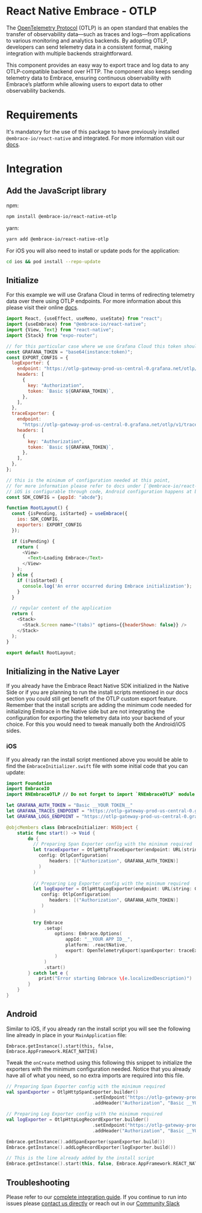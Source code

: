 # React Native Embrace - OTLP

The [OpenTelemetry Protocol](https://opentelemetry.io/docs/specs/otel/protocol/) (OTLP) is an open standard that enables the transfer of observability data—such as traces and logs—from applications to various monitoring and analytics backends. By adopting OTLP, developers can send telemetry data in a consistent format, making integration with multiple backends straightforward. 

This component provides an easy way to export trace and log data to any OTLP-compatible backend over HTTP. The component also keeps sending telemetry data to Embrace, ensuring continuous observability with Embrace’s platform while allowing users to export data to other observability backends.

# Requirements

It's mandatory for the use of this package to have previously installed `@embrace-io/react-native` and integrated. For more information visit our [docs](https://embrace.io/docs/react-native/integration/).

# Integration

## Add the JavaScript library

npm:

```sh
npm install @embrace-io/react-native-otlp
```

yarn:

```sh
yarn add @embrace-io/react-native-otlp
```

For iOS you will also need to install or update pods for the application:

```sh
cd ios && pod install --repo-update
```

## Initialize

For this example we will use Grafana Cloud in terms of redirecting telemetry data over there using OTLP endpoints. For more information about this please visit their online [docs](https://grafana.com/docs/grafana-cloud/send-data/otlp/send-data-otlp/).

```javascript
import React, {useEffect, useMemo, useState} from "react";
import {useEmbrace} from "@embrace-io/react-native";
import {View, Text} from "react-native";
import {Stack} from "expo-router";

// for this particular case where we use Grafana Cloud this token should be passed with the format `instance:token` converted into a base64 string.
const GRAFANA_TOKEN = "base64(instance:token)";
const EXPORT_CONFIG = {
  logExporter: {
    endpoint: "https://otlp-gateway-prod-us-central-0.grafana.net/otlp/v1/logs",
    headers: [
      {
        key: "Authorization",
        token: `Basic ${GRAFANA_TOKEN}`,
      },
    ],
  },
  traceExporter: {
    endpoint:
      "https://otlp-gateway-prod-us-central-0.grafana.net/otlp/v1/traces",
    headers: [
      {
        key: "Authorization",
        token: `Basic ${GRAFANA_TOKEN}`,
      },
    ],
  },
};

// this is the minimum of configuration needed at this point,
// for more information please refer to docs under [`@embrace-io/react-native`](../core).
// iOS is configurable through code, Android configuration happens at build time
const SDK_CONFIG = {appId: "abcde"};

function RootLayout() {
  const {isPending, isStarted} = useEmbrace({
    ios: SDK_CONFIG,
    exporters: EXPORT_CONFIG
  });

  if (isPending) {
    return (
      <View>
        <Text>Loading Embrace</Text>
      </View>
    );
  } else {
    if (!isStarted) {
      console.log('An error occurred during Embrace initialization');
    }
  }

  // regular content of the application
  return (
    <Stack>
      <Stack.Screen name="(tabs)" options={{headerShown: false}} />
    </Stack>
  );
}

export default RootLayout;
```

## Initializing in the Native Layer

If you already have the Embrace React Native SDK initialized in the Native Side or if you are planning to run the install scripts mentioned in our docs section you could still get benefit of the OTLP custom export feature. Remember that the install scripts are adding the minimum code needed for initializing Embrace in the Native side but are not integrating the configuration for exporting the telemetry data into your backend of your choice. For this you would need to tweak manually both the Android/iOS sides.

### iOS

If you already ran the install script mentioned above you would be able to find the `EmbraceInitializer.swift` file with some initial code that you can update:

```swift
import Foundation
import EmbraceIO
import RNEmbraceOTLP // Do not forget to import `RNEmbraceOTLP` module which will make the proper classes available

let GRAFANA_AUTH_TOKEN = "Basic __YOUR TOKEN__"
let GRAFANA_TRACES_ENDPOINT = "https://otlp-gateway-prod-us-central-0.grafana.net/otlp/v1/traces"
let GRAFANA_LOGS_ENDPOINT = "https://otlp-gateway-prod-us-central-0.grafana.net/otlp/v1/logs"

@objcMembers class EmbraceInitializer: NSObject {
    static func start() -> Void {
        do {
          // Preparing Span Exporter config with the minimum required
          let traceExporter = OtlpHttpTraceExporter(endpoint: URL(string: GRAFANA_TRACES_ENDPOINT)!,
            config: OtlpConfiguration(
                headers: [("Authorization", GRAFANA_AUTH_TOKEN)]
            )
          )
          
          // Preparing Log Exporter config with the minimum required
          let logExporter = OtlpHttpLogExporter(endpoint: URL(string: GRAFANA_LOGS_ENDPOINT)!,
             config: OtlpConfiguration(
                headers: [("Authorization", GRAFANA_AUTH_TOKEN)]
             )
          )
          
          try Embrace
              .setup(
                  options: Embrace.Options(
                      appId: "__YOUR APP ID__",
                      platform: .reactNative,
                      export: OpenTelemetryExport(spanExporter: traceExporter, logExporter: logExporter) // passing the configuration into `export`
                  )
              )
              .start()
        } catch let e {
            print("Error starting Embrace \(e.localizedDescription)")
        }
    }
}
```

## Android

Similar to iOS, if you already ran the install script you will see the following line already in place in your `MainApplication` file:

```
Embrace.getInstance().start(this, false, Embrace.AppFramework.REACT_NATIVE)
```

Tweak the `onCreate` method using this following this snippet to initialize the exporters with the minimum configuration needed. Notice that you already have all of what you need, so no extra imports are required into this file.

```kotlin
// Preparing Span Exporter config with the minimum required
val spanExporter = OtlpHttpSpanExporter.builder()
                                .setEndpoint("https://otlp-gateway-prod-us-central-0.grafana.net/otlp/v1/traces")
                                .addHeader("Authorization", "Basic __YOUR TOKEN__")

// Preparing Log Exporter config with the minimum required
val logExporter = OtlpHttpLogRecordExporter.builder()
                                .setEndpoint("https://otlp-gateway-prod-us-central-0.grafana.net/otlp/v1/logs")
                                .addHeader("Authorization", "Basic __YOUR TOKEN__")

Embrace.getInstance().addSpanExporter(spanExporter.build())
Embrace.getInstance().addLogRecordExporter(logExporter.build())

// This is the line already added by the install script
Embrace.getInstance().start(this, false, Embrace.AppFramework.REACT_NATIVE)
```


## Troubleshooting

Please refer to our [complete integration guide](https://embrace.io/docs/react-native/integration/). If you continue
to run into issues please [contact us directly](mailto:support@embrace.io) or reach out in our [Community Slack](https://community.embrace.io)
